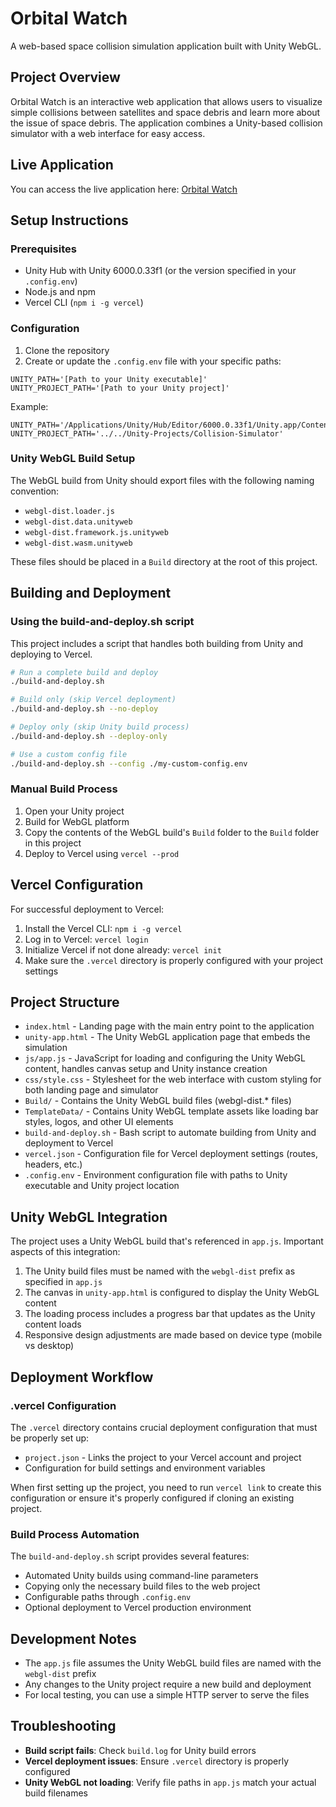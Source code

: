 # Orbital Watch

A web-based space collision simulation application built with Unity WebGL.

## Project Overview

Orbital Watch is an interactive web application that allows users to visualize simple collisions between satellites and space debris and learn more about the issue of space debris. The application combines a Unity-based collision simulator with a web interface for easy access.

## Live Application

You can access the live application here: [Orbital Watch](https://orbital-watch-web.vercel.app/)

## Setup Instructions

### Prerequisites

- Unity Hub with Unity 6000.0.33f1 (or the version specified in your `.config.env`)
- Node.js and npm
- Vercel CLI (`npm i -g vercel`)

### Configuration

1. Clone the repository
2. Create or update the `.config.env` file with your specific paths:

```
UNITY_PATH='[Path to your Unity executable]'
UNITY_PROJECT_PATH='[Path to your Unity project]'
```

Example:
```
UNITY_PATH='/Applications/Unity/Hub/Editor/6000.0.33f1/Unity.app/Contents/MacOS/Unity'
UNITY_PROJECT_PATH='../../Unity-Projects/Collision-Simulator'
```

### Unity WebGL Build Setup

The WebGL build from Unity should export files with the following naming convention:
- `webgl-dist.loader.js`
- `webgl-dist.data.unityweb`
- `webgl-dist.framework.js.unityweb`
- `webgl-dist.wasm.unityweb`

These files should be placed in a `Build` directory at the root of this project.

## Building and Deployment

### Using the build-and-deploy.sh script

This project includes a script that handles both building from Unity and deploying to Vercel.

```bash
# Run a complete build and deploy
./build-and-deploy.sh

# Build only (skip Vercel deployment)
./build-and-deploy.sh --no-deploy

# Deploy only (skip Unity build process)
./build-and-deploy.sh --deploy-only

# Use a custom config file
./build-and-deploy.sh --config ./my-custom-config.env
```

### Manual Build Process

1. Open your Unity project
2. Build for WebGL platform
3. Copy the contents of the WebGL build's `Build` folder to the `Build` folder in this project
4. Deploy to Vercel using `vercel --prod`

## Vercel Configuration

For successful deployment to Vercel:

1. Install the Vercel CLI: `npm i -g vercel`
2. Log in to Vercel: `vercel login`
3. Initialize Vercel if not done already: `vercel init`
4. Make sure the `.vercel` directory is properly configured with your project settings

## Project Structure

- `index.html` - Landing page with the main entry point to the application
- `unity-app.html` - The Unity WebGL application page that embeds the simulation
- `js/app.js` - JavaScript for loading and configuring the Unity WebGL content, handles canvas setup and Unity instance creation
- `css/style.css` - Stylesheet for the web interface with custom styling for both landing page and simulator
- `Build/` - Contains the Unity WebGL build files (webgl-dist.* files)
- `TemplateData/` - Contains Unity WebGL template assets like loading bar styles, logos, and other UI elements
- `build-and-deploy.sh` - Bash script to automate building from Unity and deployment to Vercel
- `vercel.json` - Configuration file for Vercel deployment settings (routes, headers, etc.)
- `.config.env` - Environment configuration file with paths to Unity executable and Unity project location

## Unity WebGL Integration

The project uses a Unity WebGL build that's referenced in `app.js`. Important aspects of this integration:

1. The Unity build files must be named with the `webgl-dist` prefix as specified in `app.js`
2. The canvas in `unity-app.html` is configured to display the Unity WebGL content
3. The loading process includes a progress bar that updates as the Unity content loads
4. Responsive design adjustments are made based on device type (mobile vs desktop)

## Deployment Workflow

### .vercel Configuration

The `.vercel` directory contains crucial deployment configuration that must be properly set up:

- `project.json` - Links the project to your Vercel account and project
- Configuration for build settings and environment variables

When first setting up the project, you need to run `vercel link` to create this configuration or ensure it's properly configured if cloning an existing project.

### Build Process Automation

The `build-and-deploy.sh` script provides several features:

- Automated Unity builds using command-line parameters
- Copying only the necessary build files to the web project
- Configurable paths through `.config.env`
- Optional deployment to Vercel production environment

## Development Notes

- The `app.js` file assumes the Unity WebGL build files are named with the `webgl-dist` prefix
- Any changes to the Unity project require a new build and deployment
- For local testing, you can use a simple HTTP server to serve the files

## Troubleshooting

- **Build script fails**: Check `build.log` for Unity build errors
- **Vercel deployment issues**: Ensure `.vercel` directory is properly configured
- **Unity WebGL not loading**: Verify file paths in `app.js` match your actual build filenames
